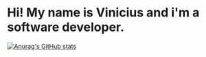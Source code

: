 <h1>Hi! My name is Vinicius and i'm a software developer.</h1>


<!--
**vf-jara/vf-jara** is a ✨ _special_ ✨ repository because its `README.md` (this file) appears on your GitHub profile.

<p>
	Currently i'm focused on front-end development, working with React and Next.js.<br/>
	In my career i've been in touch with many technologies. I started working professionally developing Wordpress sites and themes with PHP, later decided to focus on Javascript and React, building professional sites and user interfaces.
</p>
 



- 🔭 I’m currently working on ...
- 🌱 I’m currently learning ...
- 👯 I’m looking to collaborate on ...
- 🤔 I’m looking for help with ...
- 💬 Ask me about ...
- 📫 How to reach me: ...
- 😄 Pronouns: ...
- ⚡ Fun fact: ...
-->
[![Anurag's GitHub stats](https://github-readme-stats.vercel.app/api?username=vf-jara&count_private=true&theme=radical)](https://github.com/anuraghazra/github-readme-stats)
